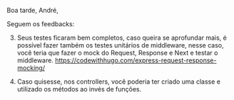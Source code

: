 Boa tarde, André,

Seguem os feedbacks:

3. Seus testes ficaram bem completos, caso queira se aprofundar mais, é possível fazer também os testes unitários de middleware, nesse caso, você teria que fazer o mock do Request, Response e Next e testar o middleware.
   https://codewithhugo.com/express-request-response-mocking/

4. Caso quisesse, nos controllers, você poderia ter criado uma classe e utilizado os métodos ao invés de funções.
